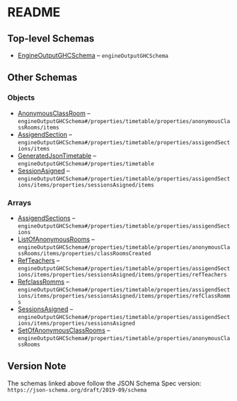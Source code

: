 # README

## Top-level Schemas

-   [EngineOutputGHCSchema](./ghcoutput.md "Schema document to format in Json the timetable generated by PenalaraGHC") – `engineOutputGHCSchema`

## Other Schemas

### Objects

-   [AnonymousClassRoom](./ghcoutput-properties-generatedjsontimetable-properties-setofanonymousclassrooms-anonymousclassroom.md "Object with anonymous classrooms created in a set of classrooms") – `engineOutputGHCSchema#/properties/timetable/properties/anonymousClassRooms/items`
-   [AssigendSection](./ghcoutput-properties-generatedjsontimetable-properties-assigendsections-assigendsection.md "Section with one or more session (or on call hours) assigned") – `engineOutputGHCSchema#/properties/timetable/properties/assigendSections/items`
-   [GeneratedJsonTimetable](./ghcoutput-properties-generatedjsontimetable.md "Object with the specification of the resolved schedule") – `engineOutputGHCSchema#/properties/timetable`
-   [SessionAsigned](./ghcoutput-properties-generatedjsontimetable-properties-assigendsections-assigendsection-properties-sessionsasigned-sessionasigned.md "Session, or on call hour, assigned in the timetable") – `engineOutputGHCSchema#/properties/timetable/properties/assigendSections/items/properties/sessionsAsigned/items`

### Arrays

-   [AssigendSections](./ghcoutput-properties-generatedjsontimetable-properties-assigendsections.md "List of sections assigned in the Timetable") – `engineOutputGHCSchema#/properties/timetable/properties/assigendSections`
-   [ListOfAnonymousRooms](./ghcoutput-properties-generatedjsontimetable-properties-setofanonymousclassrooms-anonymousclassroom-properties-listofanonymousrooms.md "List of anonymous classroom created in one set of classrooms") – `engineOutputGHCSchema#/properties/timetable/properties/anonymousClassRooms/items/properties/classRoomsCreated`
-   [RefTeachers](./ghcoutput-properties-generatedjsontimetable-properties-assigendsections-assigendsection-properties-sessionsasigned-sessionasigned-properties-refteachers.md "List of teachers assigned to the session") – `engineOutputGHCSchema#/properties/timetable/properties/assigendSections/items/properties/sessionsAsigned/items/properties/refTeachers`
-   [RefclassRomms](./ghcoutput-properties-generatedjsontimetable-properties-assigendsections-assigendsection-properties-sessionsasigned-sessionasigned-properties-refclassromms.md "List of classrooms assigned to teach the session") – `engineOutputGHCSchema#/properties/timetable/properties/assigendSections/items/properties/sessionsAsigned/items/properties/refClassRomms`
-   [SessionsAsigned](./ghcoutput-properties-generatedjsontimetable-properties-assigendsections-assigendsection-properties-sessionsasigned.md "List of, session and on call hours, assigned at the section") – `engineOutputGHCSchema#/properties/timetable/properties/assigendSections/items/properties/sessionsAsigned`
-   [SetOfAnonymousClassRooms](./ghcoutput-properties-generatedjsontimetable-properties-setofanonymousclassrooms.md "Collection with anonymous classrooms made by the engine") – `engineOutputGHCSchema#/properties/timetable/properties/anonymousClassRooms`

## Version Note

The schemas linked above follow the JSON Schema Spec version: `https://json-schema.org/draft/2019-09/schema`
